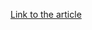 [Link to the article](https://www.kroll.com/en/insights/publications/malware-analysis-report-rawpos-malware)
